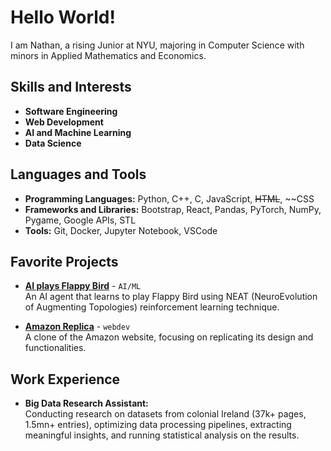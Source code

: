 # Hello World! 

I am Nathan, a rising Junior at NYU, majoring in Computer Science with minors in Applied Mathematics and Economics.

## Skills and Interests
- **Software Engineering**
- **Web Development**
- **AI and Machine Learning**
- **Data Science**

## Languages and Tools
- **Programming Languages:** Python, C++, C, JavaScript, ~~HTML~~, ~~CSS
- **Frameworks and Libraries:** Bootstrap, React, Pandas, PyTorch, NumPy, Pygame, Google APIs, STL
- **Tools:** Git, Docker, Jupyter Notebook, VSCode

## Favorite Projects
- **[AI plays Flappy Bird](https://github.com/nathanbehailuz/AI-plays-Flappy-Bird)** - `AI/ML`  
  An AI agent that learns to play Flappy Bird using NEAT (NeuroEvolution of Augmenting Topologies) reinforcement learning technique.

- **[Amazon Replica](https://github.com/nathanbehailuz/amazon-replica)** - `webdev`  
  A clone of the Amazon website, focusing on replicating its design and functionalities.

## Work Experience
- **Big Data Research Assistant:**  
  Conducting research on datasets from colonial Ireland (37k+ pages, 1.5mn+ entries), optimizing data processing pipelines, extracting meaningful insights, and running statistical analysis on the results.
